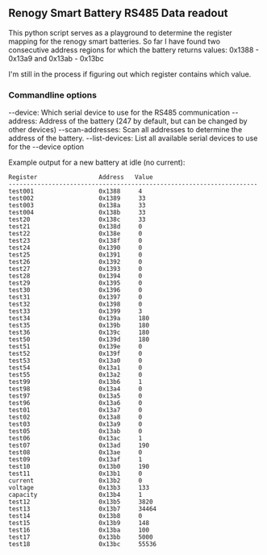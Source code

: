 ## Renogy Smart Battery RS485 Data readout

This python script serves as a playground to determine the register mapping for the renogy smart batteries.
So far I have found two consecutive address regions for which the battery returns values:
0x1388 - 0x13a9 and
0x13ab - 0x13bc

I'm still in the process if figuring out which register contains which value.

### Commandline options
--device: Which serial device to use for the RS485 communication
--address: Address of the battery (247 by default, but can be changed by other devices)
--scan-addresses: Scan all addresses to determine the address of the battery.
--list-devices: List all available serial devices to use for the --device option

Example output for a new battery at idle (no current):

```
Register                 Address   Value     
---------------------------------------------------------------------
test001                  0x1388     4         
test002                  0x1389     33        
test003                  0x138a     33        
test004                  0x138b     33        
test20                   0x138c     33        
test21                   0x138d     0         
test22                   0x138e     0         
test23                   0x138f     0         
test24                   0x1390     0         
test25                   0x1391     0         
test26                   0x1392     0         
test27                   0x1393     0         
test28                   0x1394     0         
test29                   0x1395     0         
test30                   0x1396     0         
test31                   0x1397     0         
test32                   0x1398     0         
test33                   0x1399     3         
test34                   0x139a     180       
test35                   0x139b     180       
test36                   0x139c     180       
test50                   0x139d     180       
test51                   0x139e     0         
test52                   0x139f     0         
test53                   0x13a0     0         
test54                   0x13a1     0         
test55                   0x13a2     0         
test99                   0x13b6     1         
test98                   0x13a4     0         
test97                   0x13a5     0         
test96                   0x13a6     0         
test01                   0x13a7     0         
test02                   0x13a8     0         
test03                   0x13a9     0         
test05                   0x13ab     0         
test06                   0x13ac     1         
test07                   0x13ad     190       
test08                   0x13ae     0         
test09                   0x13af     1         
test10                   0x13b0     190       
test11                   0x13b1     0         
current                  0x13b2     0         
voltage                  0x13b3     133       
capacity                 0x13b4     1         
test12                   0x13b5     3820      
test13                   0x13b7     34464     
test14                   0x13b8     0         
test15                   0x13b9     148       
test16                   0x13ba     100       
test17                   0x13bb     5000      
test18                   0x13bc     55536
```